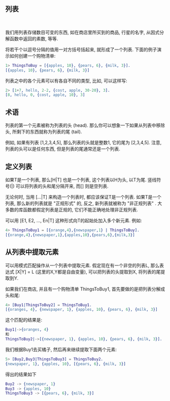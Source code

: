 
## 列表

<br/>

我们用列表存储数目可变的东西, 如在商店里所买到的商品, 行星的名字, 从因式分解函数中返回的素数, 等等.

将若干个以逗号分隔的值用一对方括号括起来, 就形成了一个列表. 下面的例子演示如何创建一个购物清单:

```erl
1> ThingsToBuy = [{apples, 10}, {pears, 6}, {milk, 3}].
[{apples, 10}, {pears, 6}, {milk, 3}]
```

列表之中的各个元素可以有各自不同的类型, 比如, 可以这样写:

```erl
2> [1+7, hello, 2-2, {cost, apple, 30-20}, 3].
[8, hello, 0, {cost, apple, 10}, 3]
```

## 术语

列表的第一个元素被称为列表的头 (head). 那么你可以想象一下如果从列表中移除头, 所剩下的东西就称为列表的尾 (tail).

例如, 如果有列表 [1,2,3,4,5], 那么列表的头就是整数1, 它的尾为 [2,3,4,5]. 注意, 列表的头可以是任何东西, 但是列表的尾通常还是一个列表.

## 定义列表

如果T是一个列表, 那么[H|T] 也是一个列表, 这个列表以H为头, 以T为尾. 竖线符号(|) 可以将列表的头和尾分隔开来, 而[] 则是空列表.

无论何时, 当用 [...|T] 来构造一个列表时, 都应该保证T是一个列表. 如果T是一个列表, 那么新的列表就是 "正规形式" 的, 反之, 新列表就被称为 "非正规列表" . 大多数的库函数都假定列表是正规的, 它们不能正确地处理非正规列表.

可以用 [E1, E2, ..., En|T] 这种形式向T的起始处加入多个新元素. 例如:

```erl
4> ThingsToBuy1 = [{orange,4},{newspaper,1} | ThingsToBuy].
[{orange,4},{newspaper,1},{apples,10},{pears,6},{milk,3}]
```

## 从列表中提取元素

可以用模式匹配操作从一个列表中提取元素. 假定现在有一个非空的列表L, 那么表达式 [X|Y] = L (这里的X,Y都是自由变量), 可以把列表的头提取到X, 将列表的尾提取到Y.

如果我们在商店, 并且有一个购物清单 ThingsToBuy1, 首先要做的是把列表分解成头和尾:

```erl
4> [Buy1|ThingsToBuy2] = ThingsToBuy1.
[{oranges, 4}, {newspaper, 1}, {apples, 10}, {pears, 6}, {milk, 3}]
```

这个匹配的结果是:

```erl
Buy1|->{oranges, 4}
和
ThingsToBuy2|->[{newspaper, 1}, {apples, 10}, {pears, 6}, {milk, 3}].
```

我们根据Buy1去买橘子, 然后再来继续提取下面两个元素:

```erl
5> [Buy2,Buy3|ThingsToBuy3] = ThingsToBuy2.
{newspaper, 1}, {apples, 10}, [{pears, 6}, {milk, 3}]
```

得出的结果如下

```erl
Buy2 -> {newspaper, 1}
Buy3 -> {apples, 10}
ThingsToBuy3 -> [{pears, 6}, {milk, 3}]
```




